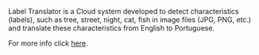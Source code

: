 Label Translator is a Cloud system developed to detect characteristics (labels),
such as tree, street, night, cat, fish in image files (JPG, PNG, etc.) and translate
these characteristics from English to Portuguese.

For more info click [here](https://github.com/DiogoFAS/Label-Translator/blob/main/docs/G15_relatorio.pdf).